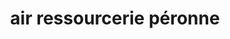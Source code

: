 ---
title: "air ressourcerie péronne"
url: /peronne/air-ressourcerie-peronne/
shop: Gebrauchtwaren
---